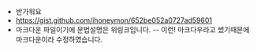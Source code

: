 - 반가워요
- https://gist.github.com/ihoneymon/652be052a0727ad59601
- 마크다운 파일이기에 문법설명은 위링크입니다.
-- 이런! 마크다우라고 썼기때문에 마크다운이라 수정하였습니다.